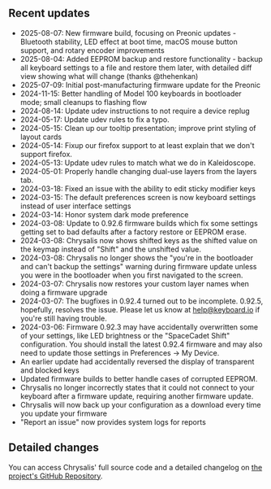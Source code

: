 ## Recent updates
- 2025-08-07: New firmware build, focusing on Preonic updates - Bluetooth stability, LED effect at boot time, macOS mouse button support, and rotary encoder improvements
- 2025-08-04: Added EEPROM backup and restore functionality - backup all keyboard settings to a file and restore them later, with detailed diff view showing what will change (thanks @thehenkan)
- 2025-07-09: Initial post-manufacturing firmware update for the Preonic
- 2024-11-15: Better handling of Model 100 keyboards in bootloader mode; small cleanups to flashing flow
- 2024-08-14: Update udev instructions to not require a device replug
- 2024-05-17: Update udev rules to fix a typo.
- 2024-05-15: Clean up our tooltip presentation; improve print styling of layout cards
- 2024-05-14: Fixup our firefox support to at least explain that we don't support firefox.
- 2024-05-13: Update udev rules to match what we do in Kaleidoscope.
- 2024-05-01: Properly handle changing dual-use layers from the layers tab.
- 2024-03-18: Fixed an issue with the ability to edit sticky modifier keys
- 2024-03-15: The default preferences screen is now keyboard settings instead of user interface settings
- 2024-03-14: Honor system dark mode preference
- 2024-03-08: Update to 0.92.6 firmware builds which fix some settings getting set to bad defaults after a factory
  restore or EEPROM erase.
- 2024-03-08: Chrysalis now shows shifted keys as the shifted value on the keymap instead of "Shift" and the unshifted
  value.
- 2024-03-08: Chrysalis no longer shows the "you're in the bootloader and can't backup the settings" warning during
  firmware update unless you were in the bootloader when you first navigated to the screen.
- 2024-03-07: Chrysalis now restores your custom layer names when doing a firmware upgrade
- 2024-03-07: The bugfixes in 0.92.4 turned out to be incomplete. 0.92.5, hopefully, resolves the issue. Please let us
  know at help@keyboard.io if you're still having trouble.
- 2024-03-06: Firmware 0.92.3 may have accidentally overwritten some of your settings, like LED brightness or the
  "SpaceCadet Shift" configuration. You should install the latest 0.92.4 firmware and may also need to update those
  settings in Preferences -> My Device.
- An earlier update had accidentally reversed the display of transparent and blocked keys
- Updated firmware builds to better handle cases of corrupted EEPROM.
- Chrysalis no longer incorrectly states that it could not connect to your keyboard after a firmware update, requiring
  another firmware update.
- Chrysalis will now back up your configuration as a download every time you update your firmware
- "Report an issue" now provides system logs for reports

## Detailed changes

You can access Chrysalis' full source code and a detailed changelog on [the project's GitHub Repository](https://github.com/keyboardio/chrysalis).
